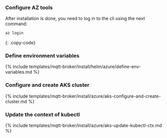 ### Configure AZ tools

After installation is done, you need to log in to the cli using the next command:

```bash
az login
```
{: .copy-code}

### Define environment variables

{% include templates/mqtt-broker/install/helm/azure/define-env-variables.md %}

### Configure and create AKS cluster

{% include templates/mqtt-broker/install/azure/aks-configure-and-create-cluster.md %}

### Update the context of kubectl

{% include templates/mqtt-broker/install/azure/aks-update-kubectl-ctx.md %}
